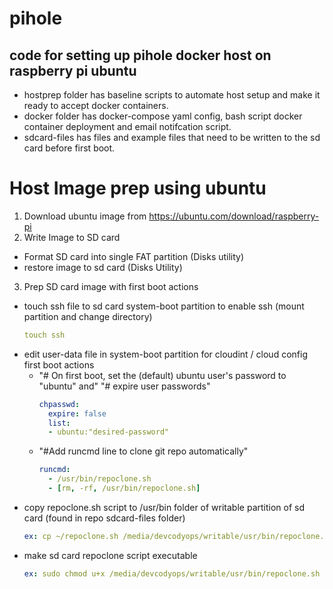 # pihole
code for setting up pihole docker host on raspberry pi ubuntu
-
- hostprep folder has baseline scripts to automate host setup and make it ready to accept docker containers.
- docker folder has docker-compose yaml config, bash script docker container deployment and email notifcation script.
- sdcard-files has files and example files that need to be written to the sd card before first boot.

# Host Image prep using ubuntu
1. Download ubuntu image from https://ubuntu.com/download/raspberry-pi
2. Write Image to SD card
  - Format SD card into single FAT partition (Disks utility)
  - restore image to sd card (Disks Utility)
3. Prep SD card image with first boot actions
  - touch ssh file to sd card system-boot partition to enable ssh (mount partition and change directory)
    ````yaml
    touch ssh
    ````
  - edit user-data file in system-boot partition for cloudint / cloud config first boot actions
    - "# On first boot, set the (default) ubuntu user's password to "ubuntu" and"
      "# expire user passwords"
      ````yaml
      chpasswd:
        expire: false
        list:
        - ubuntu:"desired-password"
      ````
    - "#Add runcmd line to clone git repo automatically"
      ````yaml
      runcmd:
        - /usr/bin/repoclone.sh
        - [rm, -rf, /usr/bin/repoclone.sh]
      ````
  - copy repoclone.sh script to /usr/bin folder of writable partition of sd card (found in repo sdcard-files folder)
    ````yaml
    ex: cp ~/repoclone.sh /media/devcodyops/writable/usr/bin/repoclone.sh
    ````
  - make sd card repoclone script executable
    ````yaml
    ex: sudo chmod u+x /media/devcodyops/writable/usr/bin/repoclone.sh
    ````